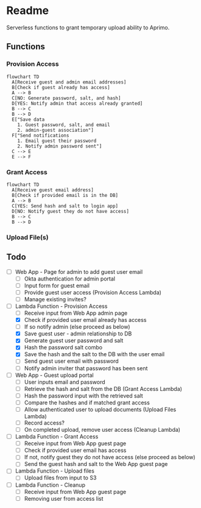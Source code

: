 # Readme

Serverless functions to grant temporary upload ability to Aprimo.

## Functions

### Provision Access

```mermaid
flowchart TD
  A[Receive guest and admin email addresses]
  B[Check if guest already has access]
  A --> B
  C[NO: Generate password, salt, and hash]
  D[YES: Notify admin that access already granted]
  B --> C
  B --> D
  E["Save data
    1. Guest password, salt, and email
    2. admin-guest association"]
  F["Send notifications
    1. Email guest their password
    2. Notify admin password sent"]
  C --> E
  E --> F
```

### Grant Access

```mermaid
flowchart TD
  A[Receive guest email address]
  B[Check if provided email is in the DB]
  A --> B
  C[YES: Send hash and salt to login app]
  D[NO: Notify guest they do not have access]
  B --> C
  B --> D
```

### Upload File(s)

## Todo

- [ ] Web App - Page for admin to add guest user email
  - [ ] Okta authentication for admin portal
  - [ ] Input form for guest email
  - [ ] Provide guest user access (Provision Access Lambda)
  - [ ] Manage existing invites?
- [ ] Lambda Function - Provision Access
  - [ ] Receive input from Web App admin page
  - [x] Check if provided user email already has access
  - [ ] If so notify admin (else proceed as below)
  - [x] Save guest user - admin relationship to DB
  - [x] Generate guest user password and salt
  - [x] Hash the password salt combo
  - [x] Save the hash and the salt to the DB with the user email
  - [ ] Send guest user email with password
  - [ ] Notify admin inviter that password has been sent
- [ ] Web App - Guest upload portal
  - [ ] User inputs email and password
  - [ ] Retrieve the hash and salt from the DB (Grant Access Lambda)
  - [ ] Hash the password input with the retrieved salt
  - [ ] Compare the hashes and if matched grant access
  - [ ] Allow authenticated user to upload documents (Upload Files Lambda)
  - [ ] Record access?
  - [ ] On completed upload, remove user access (Cleanup Lambda)
- [ ] Lambda Function - Grant Access
  - [ ] Receive input from Web App guest page
  - [ ] Check if provided user email has access
  - [ ] If not, notify guest they do not have access (else proceed as below)
  - [ ] Send the guest hash and salt to the Web App guest page
- [ ] Lambda Function - Upload files
  - [ ] Upload files from input to S3
- [ ] Lambda Function - Cleanup
  - [ ] Receive input from Web App guest page
  - [ ] Removing user from access list
